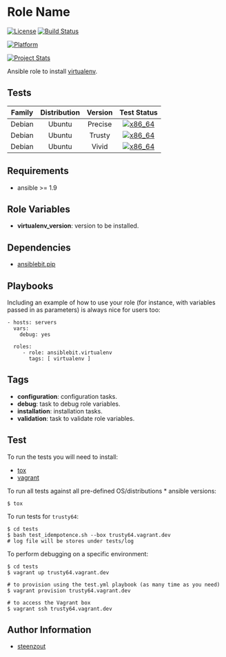 # Role Name

[![License](https://img.shields.io/badge/license-New%20BSD-blue.svg?style=flat)](https://raw.githubusercontent.com/ansiblebit/virtualenv/master/LICENSE)
[![Build Status](https://travis-ci.org/ansiblebit/virtualenv.svg?branch=master)](https://travis-ci.org/ansiblebit/virtualenv)

[![Platform](http://img.shields.io/badge/platform-ubuntu-dd4814.svg?style=flat)](#)

[![Project Stats](https://www.openhub.net/p/ansiblebit-virtualenv/widgets/project_thin_badge.gif)](https://www.openhub.net/p/ansiblebit-virtualenv/)

Ansible role to install [virtualenv](https://virtualenv.pypa.io/).


## Tests

| Family | Distribution | Version | Test Status |
|:-:|:-:|:-:|:-:|
| Debian | Ubuntu  | Precise | [![x86_64](http://img.shields.io/badge/x86_64-passed-006400.svg?style=flat)](#) |
| Debian | Ubuntu  | Trusty  | [![x86_64](http://img.shields.io/badge/x86_64-passed-006400.svg?style=flat)](#) |
| Debian | Ubuntu  | Vivid   | [![x86_64](http://img.shields.io/badge/x86_64-passed-006400.svg?style=flat)](#) |


## Requirements

- ansible >= 1.9


## Role Variables

- **virtualenv_version**: version to be installed.


## Dependencies

- [ansiblebit.pip](https://github.com/ansiblebit/pip)


## Playbooks

Including an example of how to use your role
(for instance, with variables passed in as parameters)
is always nice for users too:

    - hosts: servers
      vars:
        debug: yes
    
      roles:
         - role: ansiblebit.virtualenv
           tags: [ virtualenv ]


## Tags

- **configuration**: configuration tasks.
- **debug**: task to debug role variables.
- **installation**: installation tasks.
- **validation**: task to validate role variables.


## Test

To run the tests you will need to install:

- [tox](https://tox.readthedocs.org/)
- [vagrant](https://www.vagrantup.com/)

To run all tests against all pre-defined OS/distributions * ansible versions:

```
$ tox
```

To run tests for `trusty64`:

```
$ cd tests
$ bash test_idempotence.sh --box trusty64.vagrant.dev
# log file will be stores under tests/log
```

To perform debugging on a specific environment:

```
$ cd tests
$ vagrant up trusty64.vagrant.dev

# to provision using the test.yml playbook (as many time as you need)
$ vagrant provision trusty64.vagrant.dev

# to access the Vagrant box
$ vagrant ssh trusty64.vagrant.dev
```


## Author Information

- [steenzout](https://github.com/steenzout/)
